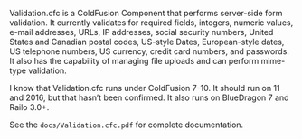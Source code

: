 Validation.cfc is a ColdFusion Component that performs server-side form validation. It currently validates for required fields, integers, numeric values, e-mail addresses, URLs, IP addresses, social security numbers, United States and Canadian postal codes, US-style Dates, European-style dates, US telephone numbers, US currency, credit card numbers, and passwords. It also has the capability of managing file uploads and can perform mime-type validation.

I know that Validation.cfc runs under ColdFusion 7-10. It should run on 11 and 2016, but that hasn’t been confirmed. It also runs on BlueDragon 7 and Railo 3.0+.

See the `docs/Validation.cfc.pdf` for complete documentation.
